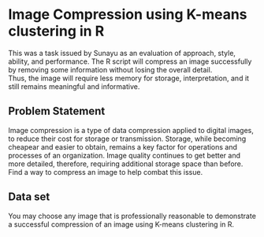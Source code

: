 # Image Compression using K-means clustering in R

This was a task issued by Sunayu as an evaluation of approach, style, ability, and performance. 
The R script will compress an image successfully by removing some information without losing the overall detail.  
Thus, the image will require less memory for storage, interpretation, and it still remains meaningful and informative.

## Problem Statement 

Image compression is a type of data compression applied to digital images, to reduce their cost for storage or transmission. 
Storage, while becoming cheapear and easier to obtain, remains a key factor for operations and processes of an organization. 
Image quality continues to get better and more detailed, therefore, requiring additional storage space than before. 
Find a way to compress an image to help combat this issue.

## Data set

You may choose any image that is professionally reasonable to demonstrate a successful compression of an image using K-means clustering in R.
